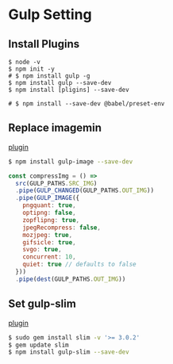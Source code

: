 # Gulp Setting

## Install Plugins

```
$ node -v
$ npm init -y
# $ npm install gulp -g
$ npm install gulp --save-dev
$ npm install [pligins] --save-dev

# $ npm install --save-dev @babel/preset-env
```

## Replace imagemin
[plugin](https://www.npmjs.com/package/gulp-image)

```bash
$ npm install gulp-image --save-dev
```

```javascript:gulpfile.js
const compressImg = () =>
  src(GULP_PATHS.SRC_IMG)
  .pipe(GULP_CHANGED(GULP_PATHS.OUT_IMG))
  .pipe(GULP_IMAGE({
    pngquant: true,
    optipng: false,
    zopflipng: true,
    jpegRecompress: false,
    mozjpeg: true,
    gifsicle: true,
    svgo: true,
    concurrent: 10,
    quiet: true // defaults to false
  }))
  .pipe(dest(GULP_PATHS.OUT_IMG))

```

## Set gulp-slim
[plugin](https://www.npmjs.com/package/gulp-slim)

```bash
$ sudo gem install slim -v '>= 3.0.2'
$ gem update slim
$ npm install gulp-slim --save-dev
```
